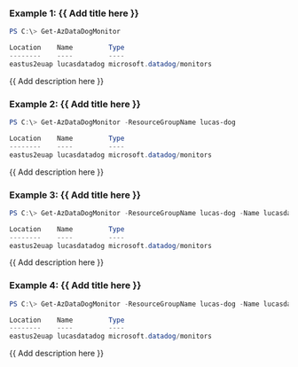 ### Example 1: {{ Add title here }}
```powershell
PS C:\> Get-AzDataDogMonitor

Location    Name         Type
--------    ----         ----
eastus2euap lucasdatadog microsoft.datadog/monitors
```

{{ Add description here }}

### Example 2: {{ Add title here }}
```powershell
PS C:\> Get-AzDataDogMonitor -ResourceGroupName lucas-dog

Location    Name         Type
--------    ----         ----
eastus2euap lucasdatadog microsoft.datadog/monitors
```

{{ Add description here }}

### Example 3: {{ Add title here }}
```powershell
PS C:\> Get-AzDataDogMonitor -ResourceGroupName lucas-dog -Name lucasdatadog

Location    Name         Type
--------    ----         ----
eastus2euap lucasdatadog microsoft.datadog/monitors
```

{{ Add description here }}

### Example 4: {{ Add title here }}
```powershell
PS C:\> Get-AzDataDogMonitor -ResourceGroupName lucas-dog -Name lucasdatadog | Get-AzDataDogMonitor

Location    Name         Type
--------    ----         ----
eastus2euap lucasdatadog microsoft.datadog/monitors
```

{{ Add description here }}
